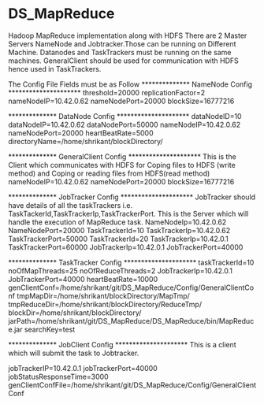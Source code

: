 # DS_MapReduce
Hadoop MapReduce implementation along with HDFS
There are 2 Master Servers NameNode and Jobtracker.Those can be running on Different Machine.
Datanodes and TaskTrackers must be running on the same machines.
GeneralClient should be used for communication with HDFS hence used in TaskTrackers.

The Config File Fields must be as Follow
************** NameNode Config *********************
threshold=20000
replicationFactor=2
nameNodeIP=10.42.0.62
nameNodePort=20000
blockSize=16777216

************** DataNode Config *********************
dataNodeID=10
dataNodeIP=10.42.0.62
dataNodePort=50000
nameNodeIP=10.42.0.62
nameNodePort=20000
heartBeatRate=5000
directoryName=/home/shrikant/blockDirectory/

************** GeneralClient Config *********************
This is the Client which communicates with HDFS for Coping files to HDFS (write method) and Coping or reading files from HDFS(read method)
nameNodeIP=10.42.0.62
nameNodePort=20000
blockSize=16777216

************** JobTracker Config *********************
JobTracker should have details of all the taskTrackers i.e. TaskTackerId,TaskTrackerIp,TaskTrackerPort.
This is the Server which will handle the execution of MapReduce task.
NameNodeIp=10.42.0.62
NameNodePort=20000
TaskTrackerId=10
TaskTrackerIp=10.42.0.62
TaskTrackerPort=50000
TaskTrackerId=20
TaskTrackerIp=10.42.0.1
TaskTrackerPort=60000
JobTrackerIp=10.42.0.1
JobTrackerPort=40000

************** TaskTracker Config *********************
taskTrackerId=10
noOfMapThreads=25
noOfReduceThreads=2
JobTrackerIp=10.42.0.1
JobTrackerPort=40000
heartBeatRate=10000
genClientConf=/home/shrikant/git/DS_MapReduce/Config/GeneralClientConf
tmpMapDir=/home/shrikant/blockDirectory/MapTmp/
tmpReduceDir=/home/shrikant/blockDirectory/ReduceTmp/
blockDir=/home/shrikant/blockDirectory/
jarPath=/home/shrikant/git/DS_MapReduce/DS_MapReduce/bin/MapReduce.jar
searchKey=test

************** JobClient Config *********************
This is a client which will submit the task to Jobtracker.

jobTrackerIP=10.42.0.1
jobTrackerPort=40000
jobStatusResponseTime=3000
genClientConfFile=/home/shrikant/git/DS_MapReduce/Config/GeneralClientConf
